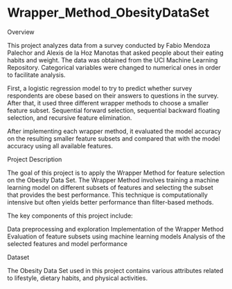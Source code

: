 # Wrapper_Method_ObesityDataSet
Overview

This project analyzes data from a survey conducted by Fabio Mendoza Palechor and Alexis de la Hoz Manotas that asked people about their eating habits and weight. The data was obtained from the UCI Machine Learning Repository. Categorical variables were changed to numerical ones in order to facilitate analysis.

First, a logistic regression model to try to predict whether survey respondents are obese based on their answers to questions in the survey. After that, it used three different wrapper methods to choose a smaller feature subset.
Sequential forward selection, sequential backward floating selection, and recursive feature elimination. 

After implementing each wrapper method, it evaluated the model accuracy on the resulting smaller feature subsets and compared that with the model accuracy using all available features.

Project Description

The goal of this project is to apply the Wrapper Method for feature selection on the Obesity Data Set. The Wrapper Method involves training a machine learning model on different subsets of features and selecting the subset that provides the best performance. This technique is computationally intensive but often yields better performance than filter-based methods.

The key components of this project include:

Data preprocessing and exploration
Implementation of the Wrapper Method
Evaluation of feature subsets using machine learning models
Analysis of the selected features and model performance

Dataset

The Obesity Data Set used in this project contains various attributes related to lifestyle, dietary habits, and physical activities.


